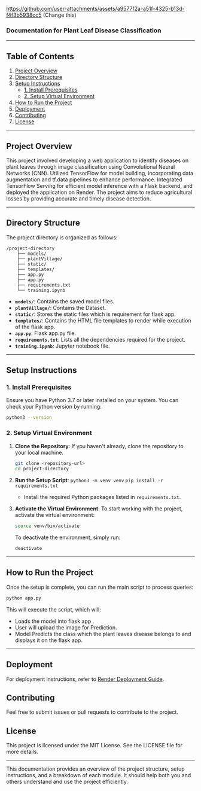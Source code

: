 


https://github.com/user-attachments/assets/a9577f2a-a51f-4325-b13d-f4f3b5938cc5 (Change this)


### **Documentation for Plant Leaf Disease Classification**

---

## Table of Contents
1. [Project Overview](#project-overview)
2. [Directory Structure](#directory-structure)
3. [Setup Instructions](#setup-instructions)
   - [1. Install Prerequisites](#1-install-prerequisites)
   - [2. Setup Virtual Environment](#2-setup-virtual-environment)
4. [How to Run the Project](#how-to-run-the-project)
5. [Deployment](#Deployment)
6. [Contributing](#contributing)
7. [License](#license)

---

## Project Overview

This project involved developing a web application to identify diseases on plant leaves through image classification using Convolutional Neural Networks (CNN). Utilized TensorFlow for model building, incorporating data augmentation and tf.data pipelines to enhance performance. Integrated TensorFlow Serving for efficient model inference with a Flask backend, and deployed the application on Render. The project aims to reduce agricultural losses by providing accurate and timely disease detection.

---

## Directory Structure

The project directory is organized as follows:

```
/project-directory
    ├── models/
    ├── plantVillage/
    ├── static/
    ├── templates/
    ├── app.py
    ├── app.py
    ├── requirements.txt
    └── training.ipynb
```

- **`models/`**: Contains the saved model files.
- **`plantVillage/`**: Contains the Dataset.
- **`static/`**: Stores the static files which is requirement for flask app.
- **`templates/`**: Contains the HTML file templates to render while execution of the flask app.
- **`app.py`**: Flask app.py file.
- **`requirements.txt`**: Lists all the dependencies required for the project.
- **`training.ipynb`**: Jupyter notebook file.

---

## Setup Instructions

### 1. Install Prerequisites
Ensure you have Python 3.7 or later installed on your system. You can check your Python version by running:

```bash
python3 --version
```

### 2. Setup Virtual Environment

1. **Clone the Repository**:
   If you haven't already, clone the repository to your local machine.

   ```bash
   git clone <repository-url>
   cd project-directory
   ```

2. **Run the Setup Script**:
`python3 -m venv venv`
`pip install -r requirements.txt`
   - Install the required Python packages listed in `requirements.txt`.

3. **Activate the Virtual Environment**:
   To start working with the project, activate the virtual environment:

   ```bash
   source venv/bin/activate
   ```

   To deactivate the environment, simply run:

   ```bash
   deactivate
   ```

---

## How to Run the Project

Once the setup is complete, you can run the main script to process queries:

```bash
python app.py
```

This will execute the script, which will:
- Loads the model into flask app .
- User will upload the image for Prediction.
- Model Predicts the class which the plant leaves disease belongs to and displays it on the flask app.

---

## Deployment

For deployment instructions, refer to [Render Deployment Guide](https://render.com/docs/deploy-flask).

## Contributing

Feel free to submit issues or pull requests to contribute to the project.

## License

This project is licensed under the MIT License. See the LICENSE file for more details.

---

This documentation provides an overview of the project structure, setup instructions, and a breakdown of each module. It should help both you and others understand and use the project efficiently.
